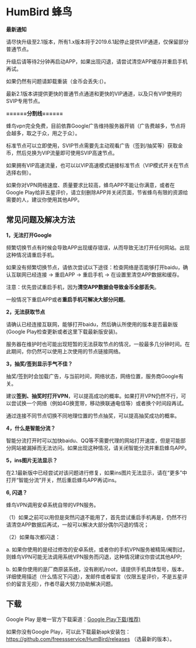 # HumBird 蜂鸟

**最新通知**

请尽快升级至2.1版本，所有1.x版本将于2019.6.1起停止提供VIP通道，仅保留部分普通节点。

升级后请等待2分钟再启动APP，如果出现闪退，请尝试清空APP缓存并重启手机再试。

如果仍然有问题请卸载重装（金币会丢失:(）。

最新2.1版本讲提供更快的普通节点通道和更快的VIP通道，以及只有VIP使用的SVIP专用节点。


**======分割线======**


蜂鸟vpn完全免费，目前依靠Google广告维持服务器开销（广告费越多，节点将会越多，取之于众，用之于众）。

标准节点可以立即使用，SVIP节点需要先主动观看广告（签到/抽奖等）获取金币，然后兑换为VIP流量即可使用SVIP高速节点。

如果拥有VIP高速流量，也可以以VIP高速模式链接标准节点（VIP模式开关在节点选择右侧）。

如果你对VPN网络速度、质量要求比较高，蜂鸟APP不能让你满意，或者在Google Play给非五星评价，请立刻删除APP并关闭页面，节省蜂鸟有限的资源给需要的人，建议你使用其他APP。
 
 ## 常见问题及解决方法
  
**1，无法打开Google**
 
 频繁切换节点有时候会导致APP出现缓存错误，从而导致无法打开任何网站。出现这种情况请重启手机。
 
 如果没有频繁切换节点，请依次尝试以下途径：检查网络是否能够打开baidu，确认互联网已经连接 -> 重启APP -> 重启手机 -> 在设置里清空APP数据和缓存。
 
 注意：优先尝试重启手机，因为**清空APP数据会导致金币全部丢失**。
 
 一般情况下重启APP或者**重启手机可解决大部分问题**。
 
 
 **2，无法获取节点**
 
 请确认已经连接互联网，能够打开baidu，然后确认所使用的版本是否最新版(Google Play检查更新或者这里下载最新版安装)。
 
 服务器在维护时也可能出现短暂的无法获取节点的情况，一般最多几分钟时间。在此期间，你仍然可以使用上次使用的节点链接网络。
 
 
**3，抽奖/签到显示手气不佳？**

抽奖/签到时会加载广告，与当前时间，网络状态，网络位置，服务商Google有关。

建议**签到、抽奖时打开VPN**，可以提高成功的概率。如果打开VPN仍然不行，可以尝试换一个网络（例如4G换宽带，移动换联通电信等）或者换个时间段再试。

通过连接不同节点切换不同地理位置的节点抽奖，可以提高抽奖成功的概率。

**4，什么是智能分流？**

智能分流打开时可以加快baidu、QQ等不需要代理的网站打开速度，但是可能部分网站被漏掉而无法访问。如果出现这种情况，请关闭智能分流并重启蜂鸟APP。


**5，ins图片无法显示？**

在2.1最新版中已经尝试对该问题进行修复，如果ins图片无法显示，请在“更多”中打开“智能分流”开关，然后重启蜂鸟APP再试ins。


**6, 闪退？**

蜂鸟VPN调用安卓系统自带的VPN服务。

（1）如果之前可以用但是突然闪退不能用了，首先尝试重启手机再是，仍然不行请清空APP数据后再试，一般可以解决大部分偶尔闪退的情况；

（2）如果每次都闪退：

   a. 如果你使用的是经过修改的安卓系统，或者你的手机VPN服务被精简/阉割过，则蜂鸟VPN可能无法调用系统VPN服务而闪退，这种情况建议你尝试其他APP;

   b. 如果你使用的是厂商原装系统，没有刷机/root，请提供手机具体型号，版本，详细使用描述（什么情况下闪退），发邮件或者留言（仅限五星评价，不是五星评价的留言无视），作者尽最大努力协助解决问题。




 ## 下载
 
Google Play 是唯一官方下载渠道：[Google Play下载(推荐)](https://play.google.com/store/apps/details?id=com.young.ss)

如果你没有Google Play，可以此下载最新apk安装包： https://github.com/freessservice/HumBird/releases （选最新的版本）。
